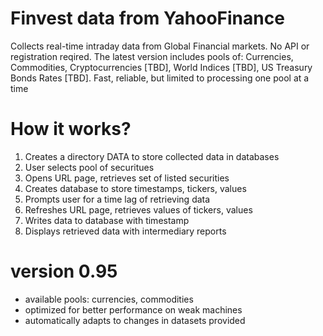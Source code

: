 # Finvest data from YahooFinance
Collects real-time intraday data from Global Financial markets. No API or registration reqired. The latest version includes pools of: Currencies, Commodities, Cryptocurrencies [TBD], World Indices [TBD], US Treasury Bonds Rates [TBD]. Fast, reliable, but limited to processing one pool at a time

# How it works?
1. Creates a directory DATA to store collected data in databases
2. User selects pool of securitues
3. Opens URL page, retrieves set of listed securities
4. Creates database to store timestamps, tickers, values
5. Prompts user for a time lag of retrieving data
6. Refreshes URL page, retrieves values of tickers, values
7. Writes data to database with timestamp
8. Displays retrieved data with intermediary reports

# version 0.95
- available pools: currencies, commodities
- optimized for better performance on weak machines
- automatically adapts to changes in datasets provided
